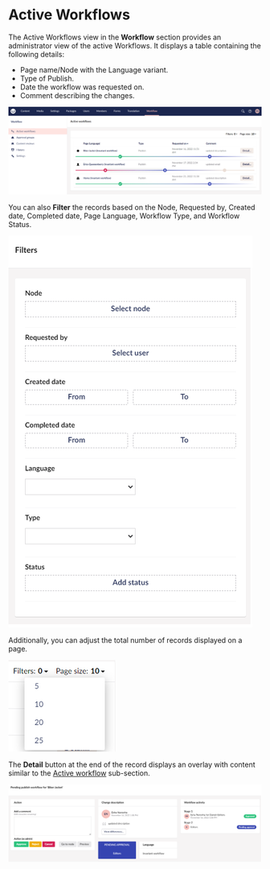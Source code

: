 # Active Workflows

The Active Workflows view in the **Workflow** section provides an administrator view of the active Workflows. It displays a table containing the following details:

- Page name/Node with the Language variant.
- Type of Publish.
- Date the workflow was requested on.
- Comment describing the changes.

![Active Workflows](images/active-workflows-section.png)

You can also **Filter** the records based on the Node, Requested by, Created date, Completed date, Page Language, Workflow Type, and Workflow Status.

![Workflow history Filters](images/history-filter.png)

Additionally, you can adjust the total number of records displayed on a page.

![Workflow history PageSize](images/history-pagesize.png)

The **Detail** button at the end of the record displays an overlay with content similar to the [Active workflow](workflow-content-app.md#active-workflow) sub-section.

![Details overlay](images/active-workflow-detail-overlay.png)
